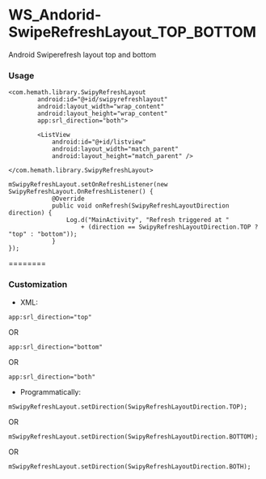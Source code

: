 # WS_Andorid-SwipeRefreshLayout_TOP_BOTTOM
Android Swiperefresh layout top and bottom

### Usage

```
<com.hemath.library.SwipyRefreshLayout
        android:id="@+id/swipyrefreshlayout"
        android:layout_width="wrap_content"
        android:layout_height="wrap_content"
        app:srl_direction="both">

        <ListView
            android:id="@+id/listview"
            android:layout_width="match_parent"
            android:layout_height="match_parent" />

</com.hemath.library.SwipyRefreshLayout>
```

```
mSwipyRefreshLayout.setOnRefreshListener(new SwipyRefreshLayout.OnRefreshListener() {
            @Override
            public void onRefresh(SwipyRefreshLayoutDirection direction) {
                Log.d("MainActivity", "Refresh triggered at "
                    + (direction == SwipyRefreshLayoutDirection.TOP ? "top" : "bottom"));
            }
});
```

========

### Customization

* XML:
```
app:srl_direction="top"
```
OR
```
app:srl_direction="bottom"
```
OR
```
app:srl_direction="both"
```

* Programmatically:
```
mSwipyRefreshLayout.setDirection(SwipyRefreshLayoutDirection.TOP);
```
OR
```
mSwipyRefreshLayout.setDirection(SwipyRefreshLayoutDirection.BOTTOM);
```
OR
```
mSwipyRefreshLayout.setDirection(SwipyRefreshLayoutDirection.BOTH);
```
